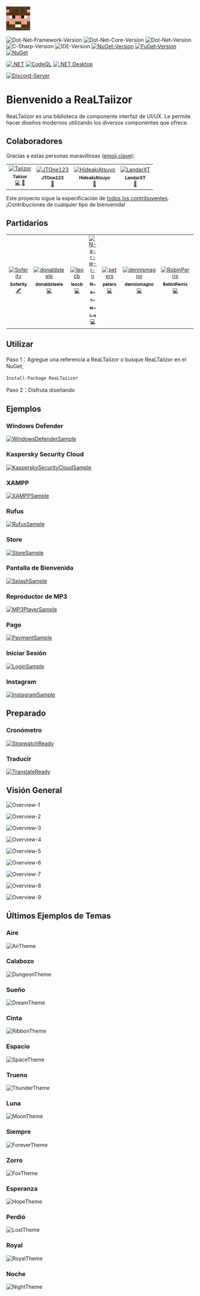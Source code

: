 ![Logo](https://raw.githubusercontent.com/Taiizor/ReaLTaiizor/develop/.images/Logo.png)

![Dot-Net-Framework-Version](https://img.shields.io/badge/.NET%20Framework-%3E%3D4.8-blue)
![Dot-Net-Core-Version](https://img.shields.io/badge/.NET%20Core-%3E%3D3.1-blue)
![Dot-Net-Version](https://img.shields.io/badge/.NET-%3E%3D5.0-blue)
![C-Sharp-Version](https://img.shields.io/badge/C%23-10.0-blue.svg)
![IDE-Version](https://img.shields.io/badge/IDE-VS2022-blue.svg)
[![NuGet-Version](https://img.shields.io/nuget/v/ReaLTaiizor.svg)](https://www.nuget.org/packages/ReaLTaiizor)
[![FuGet-Version](https://www.fuget.org/packages/ReaLTaiizor/badge.svg)](https://www.fuget.org/packages/ReaLTaiizor)
[![NuGet](https://img.shields.io/nuget/dt/ReaLTaiizor)](https://www.nuget.org/api/v2/package/ReaLTaiizor)

[![.NET](https://github.com/Taiizor/ReaLTaiizor/actions/workflows/dotnet.yml/badge.svg)](https://github.com/Taiizor/ReaLTaiizor/actions/workflows/dotnet.yml)
[![CodeQL](https://github.com/Taiizor/ReaLTaiizor/actions/workflows/codeql-analysis.yml/badge.svg)](https://github.com/Taiizor/ReaLTaiizor/actions/workflows/codeql-analysis.yml)
[![.NET Desktop](https://github.com/Taiizor/ReaLTaiizor/actions/workflows/dotnet-desktop.yml/badge.svg)](https://github.com/Taiizor/ReaLTaiizor/actions/workflows/dotnet-desktop.yml)

[![Discord-Server](https://img.shields.io/discord/932386235538878534?label=Discord)](https://discord.gg/nxG977byXb)

# Bienvenido a ReaLTaiizor
ReaLTaiizor es una biblioteca de componente interfaz de UI/UX. Le permite hacer diseños modernos utilizando los diversos componentes que ofrece.

## Colaboradores

Gracias a estas personas maravillosas ([emoji clave](https://allcontributors.org/docs/es-es/emoji-key)):

<table>
  <tr>
    <td align="center">
		<a href="https://github.com/Taiizor">
			<img src="https://avatars3.githubusercontent.com/u/41683699?s=460&v=4" width="80px;" alt="Taiizor"/>
			<br/>
			<sub>
				<b>Taiizor</b>
			</sub>
		</a>
		<br/>
		<a href="https://github.com/Taiizor/ReaLTaiizor/commits?author=Taiizor" title="Código">💻</a>
		<a href="https://www.taiizor.com" title="Ideas & Planificación, Comentarios">🤔</a>
	</td>
    <td align="center">
		<a href="https://github.com/JTOne123">
			<img src="https://avatars3.githubusercontent.com/u/3457140?s=460&v=4" width="80px;" alt="JTOne123"/>
			<br/>
			<sub>
				<b>JTOne123</b>
			</sub>
		</a>
		<br/>
		<a href="https://github.com/Taiizor/ReaLTaiizor/commits?author=JTOne123" title="Solicitudes de Extracción Revisadas">👀</a>
	</td>
    <td align="center">
		<a href="https://github.com/HideakiAtsuyo">
			<img src="https://avatars3.githubusercontent.com/u/53636771?s=460&v=4" width="80px;" alt="HideakiAtsuyo"/>
			<br/>
			<sub>
				<b>HideakiAtsuyo</b>
			</sub>
		</a>
		<br/>
		<a href="https://github.com/Taiizor/ReaLTaiizor/commits?author=HideakiAtsuyo" title="Solicitudes de Extracción Revisadas">👀</a>
	</td>
    <td align="center">
		<a href="https://github.com/LandarXT">
			<img src="https://avatars3.githubusercontent.com/u/104514709?s=460&v=4" width="80px;" alt="LandarXT"/>
			<br/>
			<sub>
				<b>LandarXT</b>
			</sub>
		</a>
		<br/>
		<a href="https://github.com/Taiizor/ReaLTaiizor/commits?author=LandarXT" title="Solicitudes de Extracción Revisadas">👀</a>
	</td>
  </tr>
</table>

Este proyecto sigue la especificación de [todos los contribuyentes](https://github.com/all-contributors/all-contributors). ¡Contribuciones de cualquier tipo de bienvenida!

## Partidarios

<table>
  <tr>
    <td align="center">
		<a href="https://github.com/Soferity">
			<img src="https://avatars3.githubusercontent.com/u/63516515?s=200&v=4" width="80px;" alt="Soferity"/>
			<br/>
			<sub>
				<b>Soferity</b>
			</sub>
		</a>
		<br/>
		<a href="https://github.com/Soferity" target="_blank" title="Contenido">🖋</a>
	</td>
	<td align="center">
		<a href="https://github.com/donaldsteele">
			<img src="https://avatars3.githubusercontent.com/u/8108109?s=200&v=4" width="80px;" alt="donaldsteele"/>
			<br/>
			<sub>
				<b>donaldsteele</b>
			</sub>
		</a>
		<br/>
		<a href="https://github.com/donaldsteele" target="_blank" title="Código">💻</a>
	</td>
	<td align="center">
		<a href="https://github.com/leocb">
			<img src="https://avatars3.githubusercontent.com/u/8310271?s=200&v=4" width="80px;" alt="leocb"/>
			<br/>
			<sub>
				<b>leocb</b>
			</sub>
		</a>
		<br/>
		<a href="https://github.com/leocb" target="_blank" title="Código">💻</a>
	</td>
	<td align="center">
		<a href="https://github.com/N-a-r-w-i-n">
			<img src="https://avatars3.githubusercontent.com/u/25624385?s=200&v=4" width="80px;" alt="N-a-r-w-i-n"/>
			<br/>
			<sub>
				<b>N-a-r-w-i-n</b>
			</sub>
		</a>
		<br/>
		<a href="https://github.com/N-a-r-w-i-n" target="_blank" title="Código">💻</a>
	</td>
	<td align="center">
		<a href="https://github.com/peters">
			<img src="https://avatars3.githubusercontent.com/u/869?s=200&v=4" width="80px;" alt="peters"/>
			<br/>
			<sub>
				<b>peters</b>
			</sub>
		</a>
		<br/>
		<a href="https://github.com/peters" target="_blank" title="Código">💻</a>
	</td>
	<td align="center">
		<a href="https://github.com/dennismagno">
			<img src="https://avatars3.githubusercontent.com/u/5070675?s=200&v=4" width="80px;" alt="dennismagno"/>
			<br/>
			<sub>
				<b>dennismagno</b>
			</sub>
		</a>
		<br/>
		<a href="https://github.com/dennismagno" target="_blank" title="Código">💻</a>
	</td>
	<td align="center">
		<a href="https://github.com/RobinPerris">
			<img src="https://avatars3.githubusercontent.com/u/1886599?s=200&v=4" width="80px;" alt="RobinPerris"/>
			<br/>
			<sub>
				<b>RobinPerris</b>
			</sub>
		</a>
		<br/>
		<a href="https://github.com/RobinPerris" target="_blank" title="Código">💻</a>
	</td>
	<td align="center">
		<a href="https://github.com/VPKSoft">
			<img src="https://avatars3.githubusercontent.com/u/40712699?s=200&v=4" width="80px;" alt="VPKSoft"/>
			<br/>
			<sub>
				<b>VPKSoft</b>
			</sub>
		</a>
		<br/>
		<a href="https://github.com/VPKSoft" target="_blank" title="Contenido">🖋</a>
	</td>
  </tr>
</table>

## Utilizar

Paso 1：Agregue una referencia a ReaLTaiizor o busque ReaLTaiizor en el NuGet;

```Install-Package ReaLTaiizor```

Paso 2：Disfruta diseñando

## Ejemplos

### Windows Defender

[![WindowsDefenderSample](https://raw.githubusercontent.com/Taiizor/ReaLTaiizor/develop/.screenshots/Windows_Defender.png)](https://github.com/Taiizor/ReaLTaiizor/tree/develop/sample/ReaLTaiizor.Defender "WindowsDefenderSample")

### Kaspersky Security Cloud

[![KasperskySecurityCloudSample](https://raw.githubusercontent.com/Taiizor/ReaLTaiizor/develop/.screenshots/Kaspersky_Security_Cloud.png)](https://github.com/Taiizor/ReaLTaiizor/tree/develop/sample/ReaLTaiizor.Kaspersky "KasperskySecurityCloudSample")

### XAMPP

[![XAMPPSample](https://raw.githubusercontent.com/Taiizor/ReaLTaiizor/develop/.screenshots/XAMPP.png)](https://github.com/Taiizor/ReaLTaiizor/tree/develop/sample/ReaLTaiizor.XAMPP "XAMPPSample")

### Rufus

[![RufusSample](https://raw.githubusercontent.com/Taiizor/ReaLTaiizor/develop/.screenshots/Rufus.gif)](https://github.com/Taiizor/ReaLTaiizor/tree/develop/sample/ReaLTaiizor.Rufus "RufusSample")

### Store

[![StoreSample](https://raw.githubusercontent.com/Taiizor/ReaLTaiizor/develop/.screenshots/Store.gif)](https://github.com/Taiizor/ReaLTaiizor/tree/develop/sample/ReaLTaiizor.Store "StoreSample")

### Pantalla de Bienvenida

[![SplashSample](https://raw.githubusercontent.com/Taiizor/ReaLTaiizor/develop/.screenshots/Splash.gif)](https://github.com/Taiizor/ReaLTaiizor/tree/develop/sample/ReaLTaiizor.Splash "SplashSample")

### Reproductor de MP3

[![MP3PlayerSample](https://raw.githubusercontent.com/Taiizor/ReaLTaiizor/develop/.screenshots/MP3_Player.png)](https://github.com/Taiizor/ReaLTaiizor/tree/develop/sample/ReaLTaiizor.Player "MP3PlayerSample")

### Pago

[![PaymentSample](https://raw.githubusercontent.com/Taiizor/ReaLTaiizor/develop/.screenshots/Payment.png)](https://github.com/Taiizor/ReaLTaiizor/tree/develop/sample/ReaLTaiizor.Payment "PaymentSample")

### Iniciar Sesión

[![LoginSample](https://raw.githubusercontent.com/Taiizor/ReaLTaiizor/develop/.screenshots/Login.png)](https://github.com/Taiizor/ReaLTaiizor/tree/develop/sample/ReaLTaiizor.Login "LoginSample")

### Instagram

[![InstagramSample](https://raw.githubusercontent.com/Taiizor/ReaLTaiizor/develop/.screenshots/Instagram.png)](https://github.com/Taiizor/ReaLTaiizor/tree/develop/sample/ReaLTaiizor.Instagram "InstagramSample")

## Preparado

### Cronómetro

[![StopwatchReady](https://raw.githubusercontent.com/Taiizor/ReaLTaiizor/develop/.screenshots/Stopwatch.gif)](https://github.com/Taiizor/ReaLTaiizor/tree/develop/ready/ReaLTaiizor.Stopwatch "StopwatchReady")

### Traducir

[![TranslateReady](https://raw.githubusercontent.com/Taiizor/ReaLTaiizor/develop/.screenshots/Translate.png)](https://github.com/Taiizor/ReaLTaiizor/tree/develop/ready/ReaLTaiizor.Translate "TranslateReady")

## Visión General

![Overview-1](https://raw.githubusercontent.com/Taiizor/ReaLTaiizor/develop/.screenshots/Material.gif)

![Overview-2](https://raw.githubusercontent.com/Taiizor/ReaLTaiizor/develop/.screenshots/Metro.gif)

![Overview-3](https://raw.githubusercontent.com/Taiizor/ReaLTaiizor/develop/.screenshots/Poison.gif)

![Overview-4](https://raw.githubusercontent.com/Taiizor/ReaLTaiizor/develop/.screenshots/Crown.gif)

![Overview-5](https://raw.githubusercontent.com/Taiizor/ReaLTaiizor/develop/.screenshots/Parrot.png)

![Overview-6](https://raw.githubusercontent.com/Taiizor/ReaLTaiizor/develop/.screenshots/Form1.png)

![Overview-7](https://raw.githubusercontent.com/Taiizor/ReaLTaiizor/develop/.screenshots/Form2.png)

![Overview-8](https://raw.githubusercontent.com/Taiizor/ReaLTaiizor/develop/.screenshots/Sky.png)

![Overview-9](https://raw.githubusercontent.com/Taiizor/ReaLTaiizor/develop/.screenshots/Alone.png)

## Últimos Ejemplos de Temas

### Aire

![AirTheme](https://raw.githubusercontent.com/Taiizor/ReaLTaiizor/develop/.screenshots/Air.png)

### Calabozo

![DungeonTheme](https://raw.githubusercontent.com/Taiizor/ReaLTaiizor/develop/.screenshots/Dungeon.png)

### Sueño

![DreamTheme](https://raw.githubusercontent.com/Taiizor/ReaLTaiizor/develop/.screenshots/Dream.png)

### Cinta

![RibbonTheme](https://raw.githubusercontent.com/Taiizor/ReaLTaiizor/develop/.screenshots/Ribbon.png)

### Espacio

![SpaceTheme](https://raw.githubusercontent.com/Taiizor/ReaLTaiizor/develop/.screenshots/Space.png)

### Trueno

![ThunderTheme](https://raw.githubusercontent.com/Taiizor/ReaLTaiizor/develop/.screenshots/Thunder.png)

### Luna

![MoonTheme](https://raw.githubusercontent.com/Taiizor/ReaLTaiizor/develop/.screenshots/Moon.png)

### Siempre

![ForeverTheme](https://raw.githubusercontent.com/Taiizor/ReaLTaiizor/develop/.screenshots/Forever.png)

### Zorro

![FoxTheme](https://raw.githubusercontent.com/Taiizor/ReaLTaiizor/develop/.screenshots/Fox.png)

### Esperanza

![HopeTheme](https://raw.githubusercontent.com/Taiizor/ReaLTaiizor/develop/.screenshots/Hope.png)

### Perdió

![LostTheme](https://raw.githubusercontent.com/Taiizor/ReaLTaiizor/develop/.screenshots/Lost.png)

### Royal

![RoyalTheme](https://raw.githubusercontent.com/Taiizor/ReaLTaiizor/develop/.screenshots/Royal.png)

### Noche

![NightTheme](https://raw.githubusercontent.com/Taiizor/ReaLTaiizor/develop/.screenshots/Night.png)